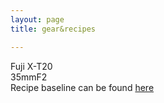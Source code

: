 ```yaml
---
layout: page
title: gear&recipes

---
```



Fuji X-T20 <br>
35mmF2 <br>
Recipe baseline can be found [here](https://fujixweekly.com/recipes/?target=_blank)  
